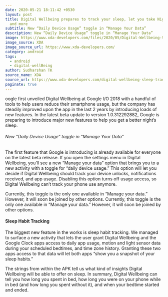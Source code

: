 ```yaml
---
date: 2020-05-21 18:11:42 +0530
layout: post
title: Digital Wellbeing prepares to track your sleep, let you take Night Notes,
  and more
subtitle: New “Daily Device Usage” toggle in “Manage Your Data”
description: New “Daily Device Usage” toggle in “Manage Your Data”
image: https://www.xda-developers.com/files/2020/05/Digital-Wellbeing-Sleep-Tracking-Featured-Image-810x298_c.jpg
image_source: XDA
image_source_url: https://www.xda-developers.com/
category: android
tags:
  - android
  - digital-wellBeing
author: Sudharshan TK
source_name: XDA
source_url: https://www.xda-developers.com/digital-wellbeing-sleep-tracking-night-notes/
paginate: true
---
```

oogle first unveiled Digital Wellbeing at Google I/O 2018 with a handful of tools to help users reduce their smartphone usage, but the company has steadily improved upon the app in the last 2 years by introducing loads of new features. In the latest beta update to version 1.0.312292882, Google is preparing to introduce major new features to help you get a better night’s sleep.

###### New “Daily Device Usage” toggle in “Manage Your Data”

The first feature that Google is introducing is already available for everyone on the latest beta release. If you open the settings menu in Digital Wellbeing, you’ll see a new “Manage your data” option that brings you to a new activity with a toggle for “daily device usage.” This option will let you decide if Digital Wellbeing should track your device unlocks, notifications received, and app usage. Disabling this option turns off usage access, so Digital Wellbeing can’t track your phone use anymore.

Currently, this toggle is the only one available in “Manage your data.” However, it will soon be joined by other options. Currently, this toggle is the only one available in “Manage your data.” However, it will soon be joined by other options.

#### Sleep Habit Tracking

The biggest new feature in the works is sleep habit tracking. We managed to surface a new activity that lets the user grant Digital Wellbeing and the Google Clock apps access to daily app usage, motion and light sensor data during your scheduled bedtimes, and time zone history. Granting these two apps access to that data will let both apps “show you a snapshot of your sleep habits.”

The strings from within the APK tell us what kind of insights Digital Wellbeing will be able to offer on sleep. In summary, Digital Wellbeing can tell you how long you spent in bed, how long you were on your phone while in bed (and how long you spent without it), and when your bedtime started and ended.